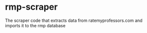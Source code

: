 # rmp-scraper
The scraper code that extracts data from ratemyprofessors.com and imports it to the rmp database
